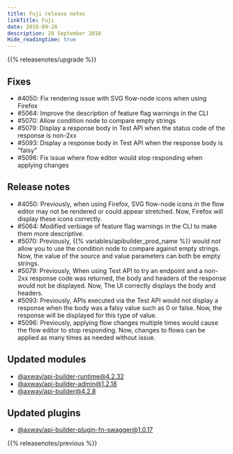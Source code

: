 ```yaml
---
title: Fuji release notes
linkTitle: Fuji
date: 2018-09-28
description: 28 September 2018
Hide_readingtime: true
---
```


{{% releasenotes/upgrade %}}

## Fixes

* #4050: Fix rendering issue with SVG flow-node icons when using Firefox
* #5064: Improve the description of feature flag warnings in the CLI
* #5070: Allow condition node to compare empty strings
* #5079: Display a response body in Test API when the status code of the response is non-2xx
* #5093: Display a response body in Test API when the response body is "falsy"
* #5096: Fix issue where flow editor would stop responding when applying changes

## Release notes

* #4050: Previously, when using Firefox, SVG flow-node icons in the flow editor may not be rendered or could appear stretched. Now, Firefox will display these icons correctly.
* #5064: Modified verbiage of feature flag warnings in the CLI to make them more descriptive.
* #5070: Previously, {{% variables/apibuilder_prod_name %}} would not allow you to use the condition node to compare against empty strings. Now, the value of the source and value parameters can both be empty strings.
* #5079: Previously, When using Test API to try an endpoint and a non-2xx response code was returned, the body and headers of the response would not be displayed. Now, The UI correctly displays the body and headers.
* #5093: Previously, APIs executed via the Test API would not display a response when the body was a falsy value such as 0 or false. Now, the response will be displayed for this type of value.
* #5096: Previously, applying flow changes multiple times would cause the flow editor to stop responding. Now, changes to flows can be applied as many times as needed without issue.

## Updated modules

* [@axway/api-builder-runtime@4.2.32](https://www.npmjs.com/package/@axway/api-builder-runtime/v/4.2.32)
* [@axway/api-builder-admin@1.2.18](https://www.npmjs.com/package/@axway/api-builder-admin/v/1.2.18)
* [@axway/api-builder@4.2.8](https://www.npmjs.com/package/@axway/api-builder/v/4.2.8)

## Updated plugins

* [@axway/api-builder-plugin-fn-swagger@1.0.17](https://www.npmjs.com/package/@axway/api-builder-plugin-fn-swagger/v/1.0.17)

{{% releasenotes/previous %}}
